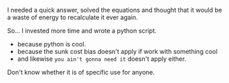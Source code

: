 I needed a quick answer, solved the equations and thought that it 
would be a waste of energy to recalculate it ever again.

So... I invested more time and wrote a python script. 
 - because python is cool.
 - because the sunk cost bias doesn't apply if work with something cool
 - and likewise `you ain't gonna need it` doesn't apply either.

Don't know whether it is of specific use for anyone.

